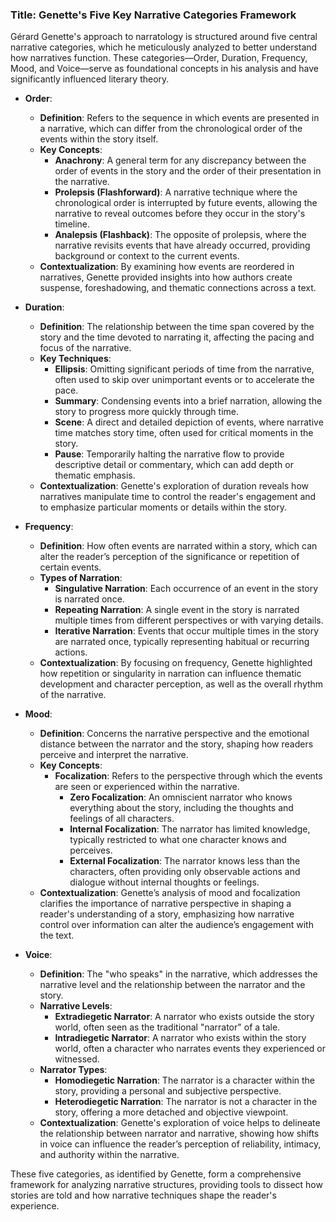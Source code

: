 ### Title: **Genette's Five Key Narrative Categories Framework**

Gérard Genette's approach to narratology is structured around five central narrative categories, which he meticulously analyzed to better understand how narratives function. These categories—Order, Duration, Frequency, Mood, and Voice—serve as foundational concepts in his analysis and have significantly influenced literary theory.

- **Order**:
  - **Definition**: Refers to the sequence in which events are presented in a narrative, which can differ from the chronological order of the events within the story itself.
  - **Key Concepts**:
    - **Anachrony**: A general term for any discrepancy between the order of events in the story and the order of their presentation in the narrative.
    - **Prolepsis (Flashforward)**: A narrative technique where the chronological order is interrupted by future events, allowing the narrative to reveal outcomes before they occur in the story's timeline.
    - **Analepsis (Flashback)**: The opposite of prolepsis, where the narrative revisits events that have already occurred, providing background or context to the current events.
  - **Contextualization**: By examining how events are reordered in narratives, Genette provided insights into how authors create suspense, foreshadowing, and thematic connections across a text.

- **Duration**:
  - **Definition**: The relationship between the time span covered by the story and the time devoted to narrating it, affecting the pacing and focus of the narrative.
  - **Key Techniques**:
    - **Ellipsis**: Omitting significant periods of time from the narrative, often used to skip over unimportant events or to accelerate the pace.
    - **Summary**: Condensing events into a brief narration, allowing the story to progress more quickly through time.
    - **Scene**: A direct and detailed depiction of events, where narrative time matches story time, often used for critical moments in the story.
    - **Pause**: Temporarily halting the narrative flow to provide descriptive detail or commentary, which can add depth or thematic emphasis.
  - **Contextualization**: Genette's exploration of duration reveals how narratives manipulate time to control the reader's engagement and to emphasize particular moments or details within the story.

- **Frequency**:
  - **Definition**: How often events are narrated within a story, which can alter the reader’s perception of the significance or repetition of certain events.
  - **Types of Narration**:
    - **Singulative Narration**: Each occurrence of an event in the story is narrated once.
    - **Repeating Narration**: A single event in the story is narrated multiple times from different perspectives or with varying details.
    - **Iterative Narration**: Events that occur multiple times in the story are narrated once, typically representing habitual or recurring actions.
  - **Contextualization**: By focusing on frequency, Genette highlighted how repetition or singularity in narration can influence thematic development and character perception, as well as the overall rhythm of the narrative.

- **Mood**:
  - **Definition**: Concerns the narrative perspective and the emotional distance between the narrator and the story, shaping how readers perceive and interpret the narrative.
  - **Key Concepts**:
    - **Focalization**: Refers to the perspective through which the events are seen or experienced within the narrative.
      - **Zero Focalization**: An omniscient narrator who knows everything about the story, including the thoughts and feelings of all characters.
      - **Internal Focalization**: The narrator has limited knowledge, typically restricted to what one character knows and perceives.
      - **External Focalization**: The narrator knows less than the characters, often providing only observable actions and dialogue without internal thoughts or feelings.
  - **Contextualization**: Genette’s analysis of mood and focalization clarifies the importance of narrative perspective in shaping a reader's understanding of a story, emphasizing how narrative control over information can alter the audience’s engagement with the text.

- **Voice**:
  - **Definition**: The "who speaks" in the narrative, which addresses the narrative level and the relationship between the narrator and the story.
  - **Narrative Levels**:
    - **Extradiegetic Narrator**: A narrator who exists outside the story world, often seen as the traditional "narrator" of a tale.
    - **Intradiegetic Narrator**: A narrator who exists within the story world, often a character who narrates events they experienced or witnessed.
  - **Narrator Types**:
    - **Homodiegetic Narration**: The narrator is a character within the story, providing a personal and subjective perspective.
    - **Heterodiegetic Narration**: The narrator is not a character in the story, offering a more detached and objective viewpoint.
  - **Contextualization**: Genette's exploration of voice helps to delineate the relationship between narrator and narrative, showing how shifts in voice can influence the reader’s perception of reliability, intimacy, and authority within the narrative.

These five categories, as identified by Genette, form a comprehensive framework for analyzing narrative structures, providing tools to dissect how stories are told and how narrative techniques shape the reader's experience.